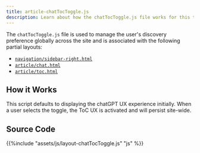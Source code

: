 ```yaml
---
title: article-chatTocToggle.js
description: Learn about how the chatTocToggle.js file works for this theme. 
---
```


The `chatTocToggle.js` file is used to manage the user's discovery preference globally across the site and is associated with the following partial layouts:

- [`navigation/sidebar-right.html`](/reference/layouts/partials/navigation/sidebar-right)
- [`article/chat.html`](/reference/layouts/partials/article/chat)
- [`article/toc.html`](/reference/layouts/partials/article/toc)

## How it Works

This script defaults to displaying the chatGPT UX experience initially. When a user selects the toggle, the ToC UX is activated and will persist site-wide. 

## Source Code 

{{%include "assets/js/layout-chatTocToggle.js" "js" %}}